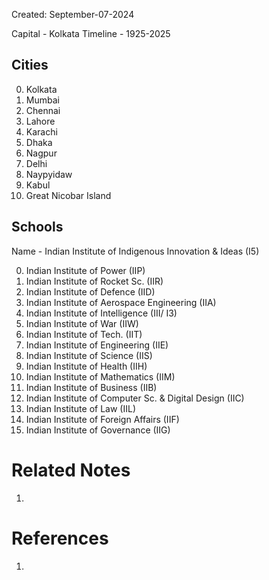 Created: September-07-2024

Capital - Kolkata
Timeline - 1925-2025
## Cities

0. Kolkata
1. Mumbai
2. Chennai
3. Lahore
4. Karachi
5. Dhaka
6. Nagpur
7. Delhi
8. Naypyidaw
9. Kabul
10. Great Nicobar Island
## Schools

Name - Indian Institute of Indigenous Innovation & Ideas (I5)

0. Indian Institute of Power (IIP)
1. Indian Institute of Rocket Sc. (IIR)
2. Indian Institute of Defence (IID)
3. Indian Institute of Aerospace Engineering (IIA)
4. Indian Institute of Intelligence (III/ I3)
5. Indian Institute of War (IIW)
6. Indian Institute of Tech. (IIT)
7. Indian Institute of Engineering (IIE)
8. Indian Institute of Science (IIS)
9. Indian Institute of Health (IIH)
10. Indian Institute of Mathematics (IIM)
11. Indian Institute of Business (IIB)
12. Indian Institute of Computer Sc. & Digital Design (IIC)
13. Indian Institute of Law (IIL)
14. Indian Institute of Foreign Affairs (IIF)
15. Indian Institute of Governance (IIG)

# Related Notes

1. 
# References

1. 